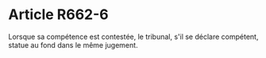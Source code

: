 # Article R662-6

Lorsque sa compétence est contestée, le tribunal, s'il se déclare compétent, statue au fond dans le même jugement.
